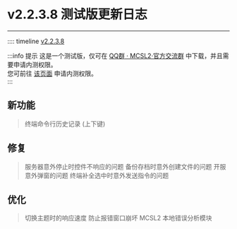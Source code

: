 # v2.2.3.8 测试版更新日志  

___

:::: timeline [v2.2.3.8](https://github.com/MCSLTeam/MCSL2/releases/tag/v2.2.3.8)

:::info 提示
这是一个测试版，仅可在 [QQ群 · MCSL2·官方交流群](/links/mcsl2-qq-group) 中下载，并且需要申请内测权限。  
您可前往 [该页面](/join-preview) 申请内测权限。  
:::

## 新功能

> 终端命令行历史记录 (上下键)

## 修复

> 服务器意外停止时控件不响应的问题
> 备份存档时意外创建文件的问题
> 开服意外弹窗的问题
> 终端补全选中时意外发送指令的问题

## 优化

> 切换主题时的响应速度
> 防止报错窗口崩坏 MCSL2
> 本地错误分析模块
